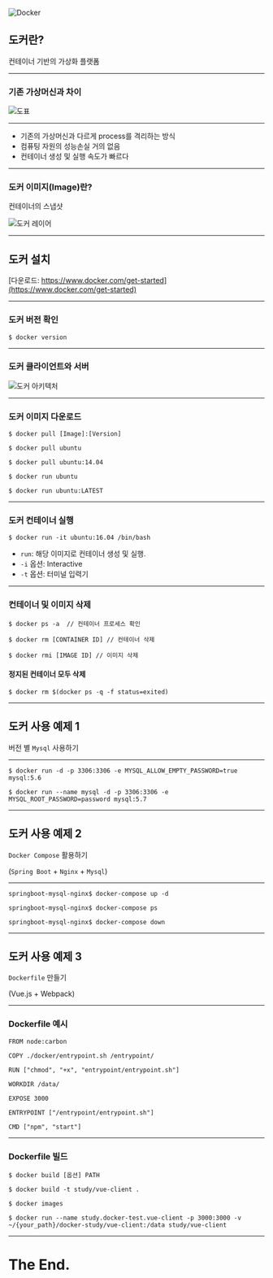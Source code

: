 
![Docker](https://www.macupdate.com/images/icons256/57761.png)

## 도커란?

컨테이너 기반의 가상화 플랫폼

----

### 기존 가상머신과 차이

![도표](https://qph.fs.quoracdn.net/main-qimg-0c28ac02db0688c430322f329f05d64b)

----

- 기존의 가상머신과 다르게 process를 격리하는 방식
- 컴퓨팅 자원의 성능손실 거의 없음
- 컨테이너 생성 및 실행 속도가 빠르다

----

### 도커 이미지(Image)란?

컨테이너의 스냅샷

![도커 레이어](https://www.ontrack.com/blog/wp-content/uploads/sites/7/docker.png)

---

## 도커 설치

[다운로드: https://www.docker.com/get-started](https://www.docker.com/get-started)

----

### 도커 버전 확인

```
$ docker version
```
----

### 도커 클라이언트와 서버

![도커 아키텍처](https://www.researchgate.net/profile/Yahya_Al-Dhuraibi/publication/308050257/figure/fig1/AS:433709594746881@1480415833510/High-level-overview-of-Docker-architecture.jpg)

----

### 도커 이미지 다운로드

```
$ docker pull [Image]:[Version]

$ docker pull ubuntu

$ docker pull ubuntu:14.04

$ docker run ubuntu

$ docker run ubuntu:LATEST

```
----

### 도커 컨테이너 실행

```
$ docker run -it ubuntu:16.04 /bin/bash
```

- ```run```: 해당 이미지로 컨테이너 생성 및 실행.
- `-i` 옵션: Interactive
- `-t` 옵션: 터미널 입력기

----

### 컨테이너 및 이미지 삭제

```
$ docker ps -a  // 컨테이너 프로세스 확인

$ docker rm [CONTAINER ID] // 컨테이너 삭제

$ docker rmi [IMAGE ID] // 이미지 삭제
```

#### 정지된 컨테이너 모두 삭제
```
$ docker rm $(docker ps -q -f status=exited)
```

---

## 도커 사용 예제 1

버전 별 `Mysql` 사용하기

----

```
$ docker run -d -p 3306:3306 -e MYSQL_ALLOW_EMPTY_PASSWORD=true mysql:5.6

$ docker run --name mysql -d -p 3306:3306 -e MYSQL_ROOT_PASSWORD=password mysql:5.7
```

---

## 도커 사용 예제 2

`Docker Compose` 활용하기

(`Spring Boot` + `Nginx` + `Mysql`)

----

```
springboot-mysql-nginx$ docker-compose up -d

springboot-mysql-nginx$ docker-compose ps

springboot-mysql-nginx$ docker-compose down
```

---

## 도커 사용 예제 3

`Dockerfile` 만들기

(Vue.js + Webpack)

----

### Dockerfile 예시

```
FROM node:carbon

COPY ./docker/entrypoint.sh /entrypoint/

RUN ["chmod", "+x", "entrypoint/entrypoint.sh"]

WORKDIR /data/

EXPOSE 3000

ENTRYPOINT ["/entrypoint/entrypoint.sh"]

CMD ["npm", "start"]
```

----

### Dockerfile 빌드

```
$ docker build [옵션] PATH

$ docker build -t study/vue-client .

$ docker images

$ docker run --name study.docker-test.vue-client -p 3000:3000 -v ~/{your_path}/docker-study/vue-client:/data study/vue-client
```

---

# The End.
